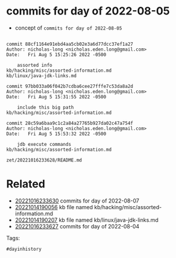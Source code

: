 # commits for day of 2022-08-05

- concept of `commits for day of 2022-08-05`

```

commit 88cf1164e91ebd4aa5cb02e3a6d77dcc37ef1a27
Author: nicholas-long <nicholas.eden.long@gmail.com>
Date:   Fri Aug 5 15:25:26 2022 -0500

    assorted info
kb/hacking/misc/assorted-information.md
kb/linux/java-jdk-links.md

commit 97bb033a06f042b7cdba6cee27fffe7c53da8a2d
Author: nicholas-long <nicholas.eden.long@gmail.com>
Date:   Fri Aug 5 15:31:55 2022 -0500

    include this big path
kb/hacking/misc/assorted-information.md

commit 28c59a6baa9c1c2a84a27765b927da02c47a754f
Author: nicholas-long <nicholas.eden.long@gmail.com>
Date:   Fri Aug 5 15:53:32 2022 -0500

    jdb execute commands
kb/hacking/misc/assorted-information.md
```

` zet/20221016233628/README.md `

# Related

- [20221016233630](/zet/20221016233630/README.md) commits for day of 2022-08-07
- [20221014190056](/zet/20221014190056/README.md) kb file named kb/hacking/misc/assorted-information.md
- [20221014190207](/zet/20221014190207/README.md) kb file named kb/linux/java-jdk-links.md
- [20221016233627](/zet/20221016233627/README.md) commits for day of 2022-08-04

Tags:

    #dayinhistory

